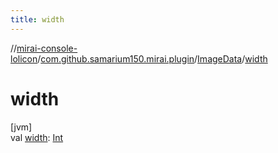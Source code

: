 ```yaml
---
title: width
---
```

//[mirai-console-lolicon](../../../index.html)/[com.github.samarium150.mirai.plugin](../index.html)/[ImageData](index.html)/[width](width.html)



# width



[jvm]\
val [width](width.html): [Int](https://kotlinlang.org/api/latest/jvm/stdlib/kotlin/-int/index.html)




